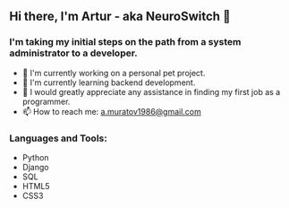 ## Hi there, I'm Artur - aka NeuroSwitch 👋

### I'm taking my initial steps on the path from a system administrator to a developer.

- 🔭 I'm currently working on a personal pet project.
- 🌱 I'm currently learning backend development.
- 🤔 I would greatly appreciate any assistance in finding my first job as a programmer.
- 📫 How to reach me: a.muratov1986@gmail.com

### Languages and Tools:
- Python
- Django
- SQL
- HTML5
- CSS3



<!--
**NeuroSwitch/NeuroSwitch** is a ✨ _special_ ✨ repository because its `README.md` (this file) appears on your GitHub profile.

Here are some ideas to get you started:

- 🔭 I’m currently working on ...
- 🌱 I’m currently learning ...
- 👯 I’m looking to collaborate on ...
- 🤔 I’m looking for help with ...
- 💬 Ask me about ...
- 📫 How to reach me: ...
- 😄 Pronouns: ...
- ⚡ Fun fact: ...
-->
